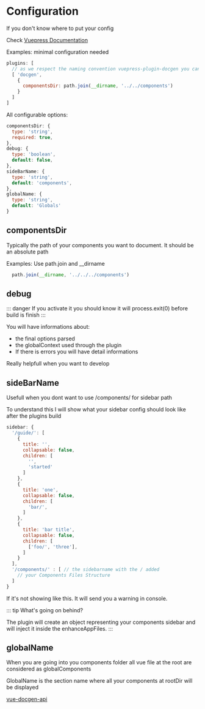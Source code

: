 # Configuration

If you don't know where to put your config

Check [Vuepress Documentation](https://v1.vuepress.vuejs.org/config/)

Examples: minimal configuration needed

```js
plugins: [
  // as we respect the naming convention vuepress-plugin-docgen you can juste docgen as name
  [ 'docgen',
    {
      componentsDir: path.join(__dirname, '../../components')
    }
  ]
]
```

All configurable options: 

```js
componentsDir: {
  type: 'string', 
  required: true,
},
debug: {
  type: 'boolean',
  default: false,
},
sideBarName: {
  type: 'string',
  default: 'components', 
},
globalName: {
  type: 'string',
  default: 'Globals' 
}
```

## componentsDir

Typically the path of your components you want to document. It should be an absolute path

Examples: Use path.join and __dirname 

```js
  path.join(__dirname, '../../../components')
```

## debug

::: danger
  If you activate it you should know it will process.exit(0) before build is finish
:::

You will have informations about: 

- the final options parsed
- the globalContext used through the plugin
- If there is errors you will have detail informations

Really helpfull when you want to develop

## sideBarName

Usefull when you dont want to use /components/ for sidebar path

To understand this I will show what your sidebar config should look like
after the plugins build

```js
sidebar: {
  '/guide/': [
    {
      title: '',
      collapsable: false,
      children: [
        '',
        'started'
      ]
    },
    {
      title: 'one',
      collapsable: false,
      children: [
        'bar/',
      ]
    },
    {
      title: 'bar title',
      collapsable: false,
      children: [
        ['foo/', 'three'],
      ]
    }
  ],
  '/components/' : [ // the sidebarname with the / added
    // your Components Files Structure
  ]
}
```

If it's not showing like this. It will send you a warning in console.

::: tip
  What's going on behind? 

  The plugin will create an object representing your components sidebar and will
  inject it inside the enhanceAppFiles.
:::

## globalName

When you are going into you components folder all vue file at the root
are considered as globalComponents

GlobalName is the section name where all your components at rootDir will be displayed

[vue-docgen-api](https://www.npmjs.com/package/vue-docgen-api)


